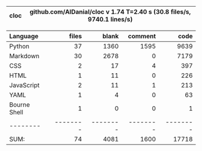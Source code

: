 cloc|github.com/AlDanial/cloc v 1.74  T=2.40 s (30.8 files/s, 9740.1 lines/s)
--- | ---

Language|files|blank|comment|code
:-------|-------:|-------:|-------:|-------:
Python|37|1360|1595|9639
Markdown|30|2678|0|7179
CSS|2|17|4|397
HTML|1|11|0|226
JavaScript|2|11|1|213
YAML|1|4|0|63
Bourne Shell|1|0|0|1
--------|--------|--------|--------|--------
SUM:|74|4081|1600|17718

